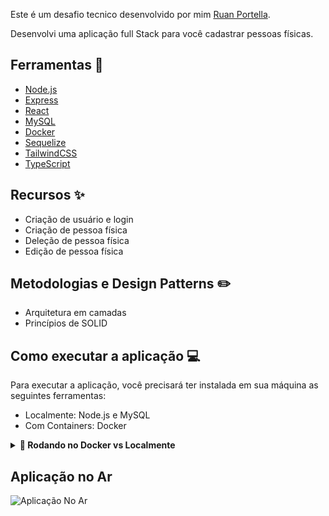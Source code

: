 Este é um desafio tecnico desenvolvido por mim [Ruan Portella](https://github.com/Ruan-Portella).

Desenvolvi uma aplicação full Stack para você cadastrar pessoas físicas.

## Ferramentas :wrench:

- [Node.js](https://nodejs.org/en/)
- [Express](https://expressjs.com/pt-br/)
- [React](https://pt-br.reactjs.org/)
- [MySQL](https://www.mysql.com/)
- [Docker](https://www.docker.com/)
- [Sequelize](https://sequelize.org/)
- [TailwindCSS](https://tailwindcss.com/)
- [TypeScript](https://www.typescriptlang.org/)

## Recursos :sparkles:

- Criação de usuário e login
- Criação de pessoa física
- Deleção de pessoa física
- Edição de pessoa física

## Metodologias e Design Patterns :pencil2:

- Arquitetura em camadas
- Princípios de SOLID

## Como executar a aplicação :computer:

Para executar a aplicação, você precisará ter instalada em sua máquina as seguintes ferramentas:

- Localmente: Node.js e MySQL
- Com Containers: Docker

<details>
<summary><strong>🐋 Rodando no Docker vs Localmente</strong></summary>

## 👉 Com Docker


### 1 - Clone o repositório e entre na pasta da aplicação

```sh
git clone git@github.com:Ruan-Portella/cadastro_pessoa_fisica.git && cd cadastro_pessoa_fisica
```

### 2 - Configure as variáveis de ambiente

`
 Altere o .env.example para .env na pasta server e preencha as variáveis de ambiente com as informações do seu banco de dados.
`

### 3 - Instale as dependências

```sh
cd client && npm install && cd ../server && npm install
```

### 4 - Faça o build do backend

```sh
cd server && npm run build
```

### 5 - Suba o container do banco de dados, front e back.

```sh
docker-compose up -d
```

### 6 - Acesse a aplicação

`
Pronto! Agora é só acessar o http://localhost:5173 e se divertir!
`

## 👉 Sem Docker

### 1 - Clone o repositório e entre na pasta da aplicação

```sh
git clone git@github.com:Ruan-Portella/cadastro_pessoa_fisica.git && cd cadastro_pessoa_fisica
```

### 2 - Configure as variáveis de ambiente

`
 Altere o .env.example para .env na pasta server e preencha as variáveis de ambiente com as informações do seu banco de dados.
`

### 3 - Instale as dependências

```sh
cd client && npm install && cd ../server && npm install
```

### 4 - Faça o build do backend

```sh
npm run build
```

### 5 - Crie sua conexão do banco de dados e altere no arquivo database.ts na pasta server

`Para continuar sem o Docker você precisa criar uma conexão com o banco de dados mysql.`

`OU`

`Rode o comando abaixo para subir o container do banco de dados`

```sh
docker-compose up db -d
```

### 6 - Suba a aplicação front e back

```sh
cd .. && cd client && npm run dev
```

`Crie outro terminal e rode o comando abaixo`

```sh
cd .. && cd server && npm run dev
```

### 6 - Acesse a aplicação

`
Pronto! Agora é só acessar o http://localhost:5173 e se divertir!
`

</details>

## Aplicação no Ar

<img src='https://i.imgur.com/YSDy8lZ.png' alt='Aplicação No Ar' /> 
